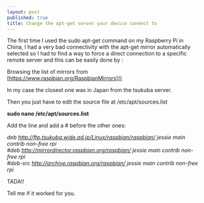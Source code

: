```yaml
---
layout: post
published: true
title: Change the apt-get server your device connect to
---
```

The first time I used the sudo apt-get command on my Raspberry Pi in China, I had a very bad connectivity with the apt-get mirror automatically selected so I had to find a way to force a direct connection to a specific remote server and this can be easily done by :  

Browsing the list of mirrors from [https://www.raspbian.org/RaspbianMirrors]()  

In my case the closest one was in Japan from the tsukuba server. 

Then you just have to edit the source file at /etc/apt/sources.list  

**sudo nano /etc/apt/sources.list**

Add the line and add a # before the other ones:

_deb http://ftp.tsukuba.wide.ad.jp/Linux/raspbian/raspbian/ jessie main contrib non-free rpi    
#deb http://mirrordirector.raspbian.org/raspbian/ jessie main contrib non-free rpi  
#deb-src http://archive.raspbian.org/raspbian/ jessie main contrib non-free rpi_  

TADA!!  

Tell me if it worked for you.  
